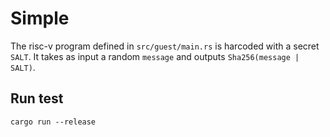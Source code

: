 # Simple

The risc-v program defined in `src/guest/main.rs` is harcoded with a secret `SALT`. It takes as input a random `message` and outputs `Sha256(message | SALT)`.

## Run test

```
cargo run --release
```
